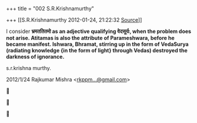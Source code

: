 +++
title = "002 S.R.Krishnamurthy"

+++
[[S.R.Krishnamurthy	2012-01-24, 21:22:32 [Source](https://groups.google.com/g/bvparishat/c/zS23nECkDwY)]]



I consider **भ्रमततितमो as an adjective qualifying वेदसूर्यः, when the problem does not arise. Atitamas is also the attribute of Parameshwara, before he became manifest. Ishwara, Bhramat, stirring up in the form of VedaSurya (radiating knowledge {in the form of light} through Vedas) destroyed the darkness of ignorance.**

s.r.krishna murthy.  

2012/1/24 Rajkumar Mishra \<[rkppm...@gmail.com]()\>  







